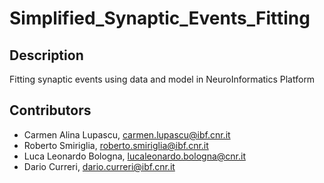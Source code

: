 # Simplified_Synaptic_Events_Fitting
## Description
Fitting synaptic events using data and model in NeuroInformatics Platform

## Contributors 
- Carmen Alina Lupascu, carmen.lupascu@ibf.cnr.it
- Roberto Smiriglia, roberto.smiriglia@ibf.cnr.it
- Luca Leonardo Bologna, lucaleonardo.bologna@cnr.it
- Dario Curreri, dario.curreri@ibf.cnr.it

